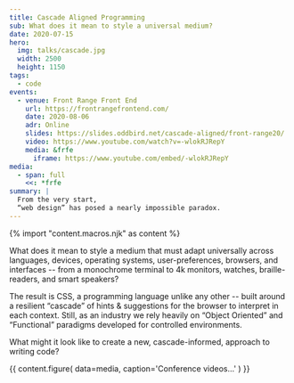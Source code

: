 ```yaml
---
title: Cascade Aligned Programming
sub: What does it mean to style a universal medium?
date: 2020-07-15
hero:
  img: talks/cascade.jpg
  width: 2500
  height: 1150
tags:
  - code
events:
  - venue: Front Range Front End
    url: https://frontrangefrontend.com/
    date: 2020-08-06
    adr: Online
    slides: https://slides.oddbird.net/cascade-aligned/front-range20/
    video: https://www.youtube.com/watch?v=-wlokRJRepY
    media: &frfe
      iframe: https://www.youtube.com/embed/-wlokRJRepY
media:
  - span: full
    <<: *frfe
summary: |
  From the very start,
  “web design” has posed a nearly impossible paradox.
---
```


{% import "content.macros.njk" as content %}

What does it mean to style a medium that must adapt universally
across languages, devices, operating systems,
user-preferences, browsers, and interfaces --
from a monochrome terminal to 4k monitors,
watches, braille-readers, and smart speakers?

The result is CSS, a programming language unlike any other --
built around a resilient “cascade”
of hints & suggestions for the browser
to interpret in each context.
Still, as an industry
we rely heavily on “Object Oriented” and “Functional” paradigms
developed for controlled environments.

What might it look like to create a new,
cascade-informed, approach to writing code?

{{ content.figure(
  data=media,
  caption='Conference videos…'
) }}
